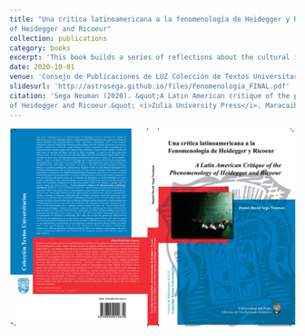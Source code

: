 ```yaml
---
title: "Una crítica latinoamericana a la fenomenología de Heidegger y Ricoeur | A Latin American critique of the phenomenology
of Heidegger and Ricoeur"
collection: publications
category: books
excerpt: 'This book builds a series of reflections about the cultural identity and self-understanding of Latin Americans.'
date: 2020-10-01
venue: 'Consejo de Publicaciones de LUZ Colección de Textos Universitarios'
slidesurl: 'http://astrosega.github.io/files/Fenomenologia_FINAL.pdf'
citation: 'Sega Neuman (2020). &quot;A Latin American critique of the phenomenology
of Heidegger and Ricoeur.&quot; <i>Zulia University Press</i>. Maracaibo, Venezuela.'
---
```


<img src='/images/portada.png'>
